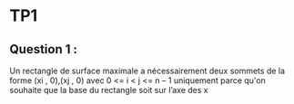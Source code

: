 # TP1 

## Question 1 :
Un rectangle de surface maximale a nécessairement deux sommets de la forme
(xi , 0),(xj , 0) avec 0 <= i < j <= n – 1 uniquement parce qu'on souhaite que
la base du rectangle soit sur l’axe des x

